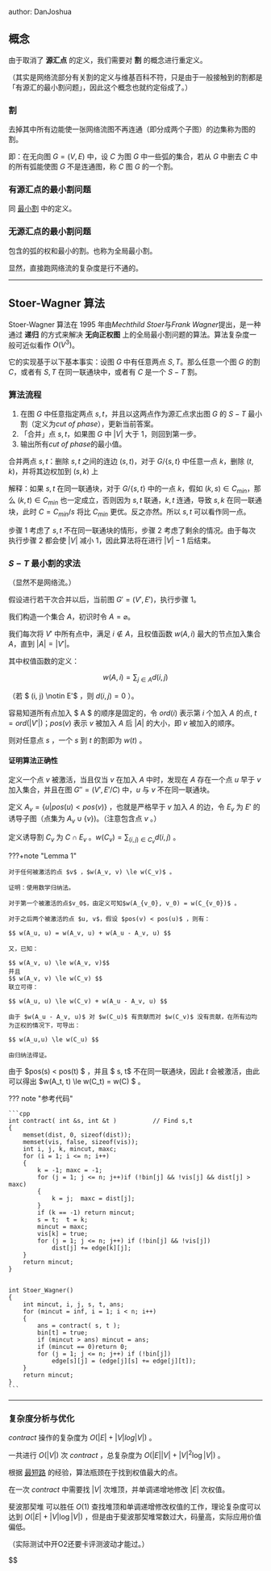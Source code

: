 author: DanJoshua

## 概念

由于取消了 **源汇点** 的定义，我们需要对 **割** 的概念进行重定义。

（其实是网络流部分有关割的定义与维基百科不符，只是由于一般接触到的割都是「有源汇的最小割问题」，因此这个概念也就约定俗成了。）

### 割

去掉其中所有边能使一张网络流图不再连通（即分成两个子图）的边集称为图的割。

即：在无向图 $G = (V, E)$ 中，设 $C$ 为图 $G$ 中一些弧的集合，若从 $G$ 中删去 $C$ 中的所有弧能使图 $G$ 不是连通图，称 $C$ 图 $G$ 的一个割。

### 有源汇点的最小割问题

同 [最小割](./flow/min-cut.md) 中的定义。

### 无源汇点的最小割问题

包含的弧的权和最小的割。也称为全局最小割。

显然，直接跑网络流的复杂度是行不通的。

* * *

## Stoer-Wagner 算法

Stoer-Wagner 算法在 1995 年由*Mechthild Stoer*与*Frank Wagner*提出，是一种通过 **递归** 的方式来解决 **无向正权图** 上的全局最小割问题的算法。算法复杂度一般可近似看作 $O(V^3)$。

它的实现基于以下基本事实：设图 $G$ 中有任意两点 $S, T$。那么任意一个图 $G$ 的割 $C$，或者有 $S, T$ 在同一联通块中，或者有 $C$ 是一个 ${S-T}$ 割。

### 算法流程

1. 在图 $G$ 中任意指定两点 $s, t$，并且以这两点作为源汇点求出图 $G$ 的 $S-T$ 最小割（定义为*cut of phase*），更新当前答案。
2. 「合并」点 $s, t$，如果图 $G$ 中 $|V|$ 大于 $1$，则回到第一步。
3. 输出所有*cut of phase*的最小值。

合并两点 $s, t$：删除 $s, t$ 之间的连边 $(s, t)$，对于 $G/\{s, t\}$ 中任意一点 $k$，删除 $(t, k)$，并将其边权加到 $(s, k)$ 上

解释：如果 $s, t$ 在同一联通块，对于 $G/\{s, t\}$ 中的一点 $k$，假如 $(k, s) \in C_{min}$，那么 $(k, t) \in C_{min}$ 也一定成立，否则因为 $s, t$ 联通，$k, t$ 连通，导致 $s, k$ 在同一联通块，此时 $C = C_{min} / {s}$ 将比 $C_{min}$ 更优。反之亦然。所以 $s, t$ 可以看作同一点。

步骤 1 考虑了 $s,t$ 不在同一联通块的情形，步骤 2 考虑了剩余的情况。由于每次执行步骤 2 都会使 $|V|$ 减小 $1$，因此算法将在进行 $|V| - 1$ 后结束。

### $S-T$ 最小割的求法

（显然不是网络流。）

假设进行若干次合并以后，当前图 $G'=(V', E')$，执行步骤 1。

我们构造一个集合 $A$，初识时令 $A = \varnothing$。

我们每次将 $V'$ 中所有点中，满足 $i \notin A$，且权值函数 $w(A, i)$ 最大的节点加入集合 $A$，直到 $|A| = |V'|$。

其中权值函数的定义：

$$ w(A, i) = \sum_{j \in A} d(i, j) $$

（若 $ (i, j) \notin E'$ ，则 $d(i, j) = 0$ ）。

容易知道所有点加入 $ A $ 的顺序是固定的，令 $ord(i)$ 表示第 $i$ 个加入 $A$ 的点, $t = ord(|V'|)$；$pos(v)$ 表示 $v$ 被加入 $A$ 后 $|A|$ 的大小，即 $v$ 被加入的顺序。

则对任意点 $s$ ，一个 $s$ 到 $t$ 的割即为 $w(t)$ 。

#### 证明算法正确性

定义一个点 $v$ 被激活，当且仅当 $v$ 在加入 $A$ 中时，发现在 $A$ 存在一个点 $u$ 早于 $v$ 加入集合，并且在图 $G'' = (V', E'/C)$ 中，$u$ 与 $v$ 不在同一联通块。

定义 $A_v = \{u|pos(u) < pos(v)\}$ ，也就是严格早于 $v$ 加入 $A$ 的边，令 $E_v$ 为 $E'$ 的诱导子图（点集为 $A_v \cup\{v\}$)。（注意包含点 $v$ 。）

定义诱导割 $C_v$ 为 $C \cap E_v$ 。$w(C_v) = \sum_{(i,j)\in C_v} d(i , j)$ 。

???+note "Lemma 1"
    
    对于任何被激活的点 $v$ ，$w(A_v, v) \le w(C_v)$ 。

    证明：使用数学归纳法。
    
    对于第一个被激活的点$v_0$，由定义可知$w(A_{v_0}, v_0) = w(C_{v_0})$ 。
    
    对于之后两个被激活的点 $u, v$，假设 $pos(v) < pos(u)$ ，则有：
    
    $$ w(A_u, u) = w(A_v, u) + w(A_u - A_v, u) $$
       
    又，已知：
    
    $$ w(A_v, u) \le w(A_v, v)$$
    并且 
    $$ w(A_v, v) \le w(C_v) $$
    联立可得：
    
    $$ w(A_u, u) \le w(C_v) + w(A_u - A_v, u) $$
    
    由于 $w(A_u - A_v, u)$ 对 $w(C_u)$ 有贡献而对 $w(C_v)$ 没有贡献，在所有边均为正权的情况下，可导出：
    
    $$ w(A_u,u) \le w(C_u) $$
    
    由归纳法得证。

由于 $pos(s) < pos(t) $ ，并且 $ s, t$ 不在同一联通块，因此 $t$ 会被激活，由此可以得出 $w(A_t, t) \le w(C_t) = w(C) $ 。

??? note "参考代码"
    
    ```cpp
    int contract( int &s, int &t )          // Find s,t  
    {  
        memset(dist, 0, sizeof(dist));  
        memset(vis, false, sizeof(vis));  
        int i, j, k, mincut, maxc;  
        for (i = 1; i <= n; i++)  
        {  
            k = -1; maxc = -1;  
            for (j = 1; j <= n; j++)if (!bin[j] && !vis[j] && dist[j] > maxc)  
            {  
                k = j;  maxc = dist[j];  
            }  
            if (k == -1) return mincut;  
            s = t;  t = k;  
            mincut = maxc;  
            vis[k] = true;  
            for (j = 1; j <= n; j++) if (!bin[j] && !vis[j])  
                dist[j] += edge[k][j];  
        }  
        return mincut;  
    }


    int Stoer_Wagner()  
    {  
        int mincut, i, j, s, t, ans;  
        for (mincut = inf, i = 1; i < n; i++)  
        {  
            ans = contract( s, t );  
            bin[t] = true;  
            if (mincut > ans) mincut = ans;  
            if (mincut == 0)return 0;  
            for (j = 1; j <= n; j++) if (!bin[j])  
                edge[s][j] = (edge[j][s] += edge[j][t]);  
        }  
        return mincut;  
    }
    ```
* * *

### 复杂度分析与优化

 _contract_ 操作的复杂度为 $O(|E| + |V|log|V|)$ 。
 
 一共进行 $O(|V|)$ 次  _contract_ ，总复杂度为 $O(|E||V| + |V|^2\log|V|)$ 。

根据 [最短路](./shortest-path.md) 的经验，算法瓶颈在于找到权值最大的点。

在一次  _contract_ 中需要找 $|V|$ 次堆顶，并单调递增地修改 $|E|$ 次权值。

 斐波那契堆 可以胜任 $O(1)$ 查找堆顶和单调递增修改权值的工作，理论复杂度可以达到 $O(|E| + |V|\log|V|)$ ，但是由于斐波那契堆常数过大，码量高，实际应用价值偏低。
 
 （实际测试中开O2还要卡评测波动才能过。）
 
$$

